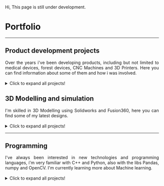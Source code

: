 Hi, This page is still under development.

# Portfolio

---
## Product development projects
<div style="text-align: justify">Over the years i've been developing products, including but not limited to medical devices, forest devices, CNC Machines and 3D Printers.  Here you can find information about some of them and how i was involved.</div>
  <br>
  
<details>
  <summary>Click to expand all projects!</summary>

  ### Forest harvester quality detection device
  <p align="left">
  </p>
  <strong> Technical skills: Embedded software, ESP32, Machine Learning </strong>
  <br>
  <div style="text-align: justify"> This device logs the harvesting process quality, including parameters such as stump height. Duo the harsh enviroment a creative array of sensors were used. This POC has been aproved for further development. Developed for SUZANO S.A</div>
  <br>
  <img src="https://github.com/italocjs/italocjs.github.io/blob/master/images/harvester_poc3.png?raw=true"/>
  <br>

  ---

  ### Medical scanning device 
  <p align="left">
  </p>
  <strong> Technical skills: Embedded software, ESP32, Machine Learning </strong>
  <br>
  <div style="text-align: justify"> todo </div>
  <br>
  <img src="https://github.com/italocjs/italocjs.github.io/blob/master/images/harvester_poc3.png?raw=true"/>
  <br>

  ---

  ### Router CNC
  <p align="left">
  </p>
  <strong> Technical skills: 3D Modelling, Industrial Automation </strong>
  <br>
  <div style="text-align: justify"> I have built a medium sized (1000x1000x300mm useful area) CNC for myself, as compact as possible, the main goal is to machine aeronautical grade aluminum (7075) with a 4kW spindle, high precision servo's and leadscrew on every axis to improve tolerance. Developed for myself</div>
  <br>
  <img src="https://github.com/italocjs/italocjs.github.io/blob/master/images/cnc.jpeg?raw=true"/>
  <br>

  ---

  ### 3D Printer development: Model "Office"
  <p align="left">
  </p>
  <strong> Technical skills: 3D Modelling, C++ Programming, Hardware development </strong>
  <br>
  <div style="text-align: justify"> A compact 3D Printer developed for the industrial market (for materials such as nylon, tritan and petg), i've been involved in 3D Modelling, Programming and the development of the manufacturing process. Developed for 3DTecnologia LTDA.</div>
  <br>
  <img src="https://github.com/italocjs/italocjs.github.io/blob/master/images/Imagem1_resized.jpg?raw=true"/>
  <br>

  ---

  ### 3D Printer development: Model "400HT"
  <p align="left">
  </p>
  <strong> Technical skills: 3D Modelling, C++ Programming, Hardware development </strong>
  <br>
  <div style="text-align: justify"> A large 3D Printer developed for the industrial market, includes a heated chamber and high temperature extruders for usage with high performance materials, i've been involved in 3D Modelling, Programming and the development of the manufacturing process. Developed for 3DTecnologia LTDA.</div>
  <br>
  <img src="https://github.com/italocjs/italocjs.github.io/blob/master/images/400ht.png?raw=true"/>
  <br>

  ---
</details>

## 3D Modelling and simulation
<div style="text-align: justify">I'm skilled in 3D Modelling using Solidworks and Fusion360, here you can find some of my latest designs.</div>
  <br>
  
<details>
  <summary>Click to expand all projects!</summary>
  
</details>

  ---
## Programming
<div style="text-align: justify">I've always been interested in new technologies and programming languages, i'm very familiar with C++ and Python, also with the libs Pandas, numpy and OpenCV.  I'm currently learning more about Machine learning.</div>
  <br>
  
<details>
  <summary>Click to expand all projects!</summary>
  
</details>
